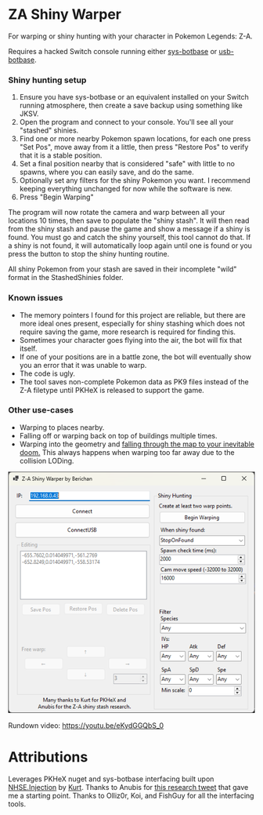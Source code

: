# ZA Shiny Warper
For warping or shiny hunting with your character in Pokemon Legends: Z-A.

Requires a hacked Switch console running either [sys-botbase](https://github.com/olliz0r/sys-botbase/releases) or [usb-botbase](https://github.com/Koi-3088/USB-Botbase/releases).

### Shiny hunting setup
1) Ensure you have sys-botbase or an equivalent installed on your Switch running atmosphere, then create a save backup using something like JKSV.
2) Open the program and connect to your console. You'll see all your "stashed" shinies.
3) Find one or more nearby Pokemon spawn locations, for each one press "Set Pos", move away from it a little, then press "Restore Pos" to verify that it is a stable position.
4) Set a final position nearby that is considered "safe" with little to no spawns, where you can easily save, and do the same.
5) Optionally set any filters for the shiny Pokemon you want. I recommend keeping everything unchanged for now while the software is new.
6) Press "Begin Warping"

The program will now rotate the camera and warp between all your locations 10 times, then save to populate the "shiny stash". It will then read from the shiny stash and pause the game and show a message if a shiny is found. You must go and catch the shiny yourself, this tool cannot do that.
If a shiny is not found, it will automatically loop again until one is found or you press the button to stop the shiny hunting routine.

All shiny Pokemon from your stash are saved in their incomplete "wild" format in the StashedShinies folder.

### Known issues
* The memory pointers I found for this project are reliable, but there are more ideal ones present, especially for shiny stashing which does not require saving the game, more research is required for finding this.
* Sometimes your character goes flying into the air, the bot will fix that itself.
* If one of your positions are in a battle zone, the bot will eventually show you an error that it was unable to warp.
* The code is ugly.
* The tool saves non-complete Pokemon data as PK9 files instead of the Z-A filetype until PKHeX is released to support the game.

### Other use-cases
* Warping to places nearby.
* Falling off or warping back on top of buildings multiple times.
* Warping into the geometry and [falling through the map to your inevitable doom.](https://x.com/berichandev/status/1980471677659279623) This always happens when warping too far away due to the collision LODing.

![Main window](ZAShinyWarper_Window.png?raw=true "The program itself")

Rundown video: https://youtu.be/eKydGGQbS_0 

# Attributions

Leverages PKHeX nuget and sys-botbase interfacing built upon [NHSE.Injection](https://github.com/kwsch/NHSE) by [Kurt](https://github.com/kwsch).
Thanks to Anubis for [this research tweet](https://x.com/Sibuna_Switch/status/1980306261213393163) that gave me a starting point.
Thanks to Olliz0r, Koi, and FishGuy for all the interfacing tools.